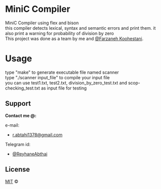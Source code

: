 # MiniC Compiler
MiniC Compiler using flex and bison  
this compiler detects lexical, syntax and semantic errors and print them. it also print a warning for probability of division by zero  
This project was done as a team by me and [@Farzaneh Koohestani](https://github.com/fark00).
# Usage
type "make" to generate executable file named scanner    
type "./scanner input_file" to compile your input file  
you can use test1.txt, test2.txt, division_by_zero_test.txt and scop-checking_test.txt as input file for testing  
## Support

**Contact me @:**

e-mail:

* r.abtahi1378@gmail.com

Telegram id:

* [@ReyhaneAbthai](https://t.me/ReyhaneAbtahi)

## License
[MIT](https://github.com/fark00/Serial-Transmitter-Receiver/blob/master/LICENSE)
&#0169; 
